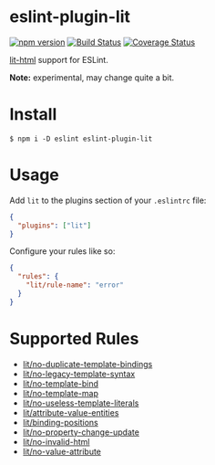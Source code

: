 # eslint-plugin-lit

[![npm version](https://img.shields.io/npm/v/eslint-plugin-lit.svg?style=flat)](https://npmjs.org/package/eslint-plugin-lit 'View this project on npm')
[![Build Status](https://travis-ci.org/43081j/eslint-plugin-lit.svg?branch=master)](https://travis-ci.org/43081j/eslint-plugin-lit)
[![Coverage Status](https://coveralls.io/repos/github/43081j/eslint-plugin-lit/badge.svg?branch=master)](https://coveralls.io/github/43081j/eslint-plugin-lit?branch=master)

[lit-html](https://github.com/polymer/lit-html) support for ESLint.

**Note:** experimental, may change quite a bit.

# Install

```
$ npm i -D eslint eslint-plugin-lit
```

# Usage

Add `lit` to the plugins section of your `.eslintrc` file:

```json
{
  "plugins": ["lit"]
}
```

Configure your rules like so:

```json
{
  "rules": {
    "lit/rule-name": "error"
  }
}
```

# Supported Rules

- [lit/no-duplicate-template-bindings](docs/rules/no-duplicate-template-bindings.md)
- [lit/no-legacy-template-syntax](docs/rules/no-legacy-template-syntax.md)
- [lit/no-template-bind](docs/rules/no-template-bind.md)
- [lit/no-template-map](docs/rules/no-template-map.md)
- [lit/no-useless-template-literals](docs/rules/no-useless-template-literals.md)
- [lit/attribute-value-entities](docs/rules/attribute-value-entities.md)
- [lit/binding-positions](docs/rules/binding-positions.md)
- [lit/no-property-change-update](docs/rules/no-property-change-update.md)
- [lit/no-invalid-html](docs/rules/no-invalid-html.md)
- [lit/no-value-attribute](docs/rules/no-value-attribute.md)
